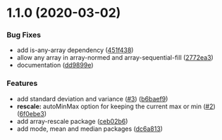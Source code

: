 # 1.1.0 (2020-03-02)


### Bug Fixes

* add is-any-array dependency ([451f438](https://github.com/mljs/array/commit/451f43807d3d290aefb6f813408438a1121ce2f7))
* allow any array in array-normed and array-sequential-fill ([2772ea3](https://github.com/mljs/array/commit/2772ea352c3948b657eb7ae537b04d3e2c287d3d))
* documentation ([dd9899e](https://github.com/mljs/array/commit/dd9899e13be8747a90ea90ceaa2ee1746be90092))


### Features

* add standard deviation and variance ([#3](https://github.com/mljs/array/issues/3)) ([b6baef9](https://github.com/mljs/array/commit/b6baef93a5905a36993426a39d15f3b872c19103))
* **rescale:** autoMinMax option for keeping the current max or min ([#2](https://github.com/mljs/array/issues/2)) ([6f0ebe3](https://github.com/mljs/array/commit/6f0ebe365fc0c1ba10d5c9fff024f5392f710815))
* add array-rescale package ([ceb02b6](https://github.com/mljs/array/commit/ceb02b640da42af99dd22b97ab6930752eca6e61))
* add mode, mean and median packages ([dc6a813](https://github.com/mljs/array/commit/dc6a813a2cec1e3f13f1e990defc0b34ca80d3d0))



